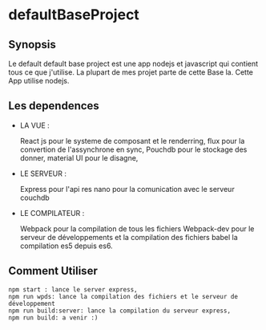 # defaultBaseProject

## Synopsis

Le default default base project est une app nodejs et javascript qui contient tous ce que j'utilise. La plupart de mes projet
parte de cette Base la. Cette App utilise nodejs.

## Les dependences

- LA VUE :
    
    React js pour le systeme de composant et le renderring,
    flux pour la convertion de l'assynchrone en sync,
    Pouchdb pour le stockage des donner,
    material UI pour le disagne,
    
    
- LE SERVEUR :
    
    Express pour l'api res
    nano pour la comunication avec le serveur couchdb
    
- LE COMPILATEUR : 

    Webpack pour la compilation de tous les fichiers
    Webpack-dev pour le serveur de développements et la compilation des fichiers
    babel la compilation es5 depuis es6.
    
   
## Comment Utiliser

    npm start : lance le server express,
    npm run wpds: lance la compilation des fichiers et le serveur de développement
    npm run build:server: lance la compilation du serveur express,
    npm run build: a venir :)
    

